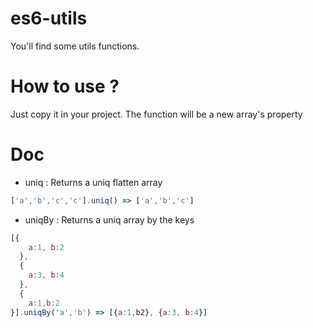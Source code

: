 # es6-utils
You'll find some utils functions.

# How to use ?
Just copy it in your project. The function will be a new array's property

# Doc

* uniq : Returns a uniq flatten array
```javascript
['a','b','c','c'].uniq() => ['a','b','c']
```

* uniqBy : Returns a uniq array by the keys 
```javascript
[{
    a:1, b:2
  },
  {
    a:3, b:4
  },
  {
    a:1,b:2
}].uniqBy('a','b') => [{a:1,b2}, {a:3, b:4}]
```
